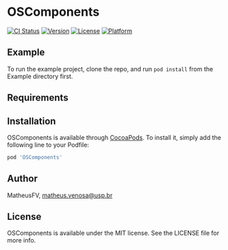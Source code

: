 # OSComponents

[![CI Status](https://img.shields.io/travis/MatheusFV/OSComponents.svg?style=flat)](https://travis-ci.org/MatheusFV/OSComponents)
[![Version](https://img.shields.io/cocoapods/v/OSComponents.svg?style=flat)](https://cocoapods.org/pods/OSComponents)
[![License](https://img.shields.io/cocoapods/l/OSComponents.svg?style=flat)](https://cocoapods.org/pods/OSComponents)
[![Platform](https://img.shields.io/cocoapods/p/OSComponents.svg?style=flat)](https://cocoapods.org/pods/OSComponents)

## Example

To run the example project, clone the repo, and run `pod install` from the Example directory first.

## Requirements

## Installation

OSComponents is available through [CocoaPods](https://cocoapods.org). To install
it, simply add the following line to your Podfile:

```ruby
pod 'OSComponents'
```

## Author

MatheusFV, matheus.venosa@usp.br

## License

OSComponents is available under the MIT license. See the LICENSE file for more info.
